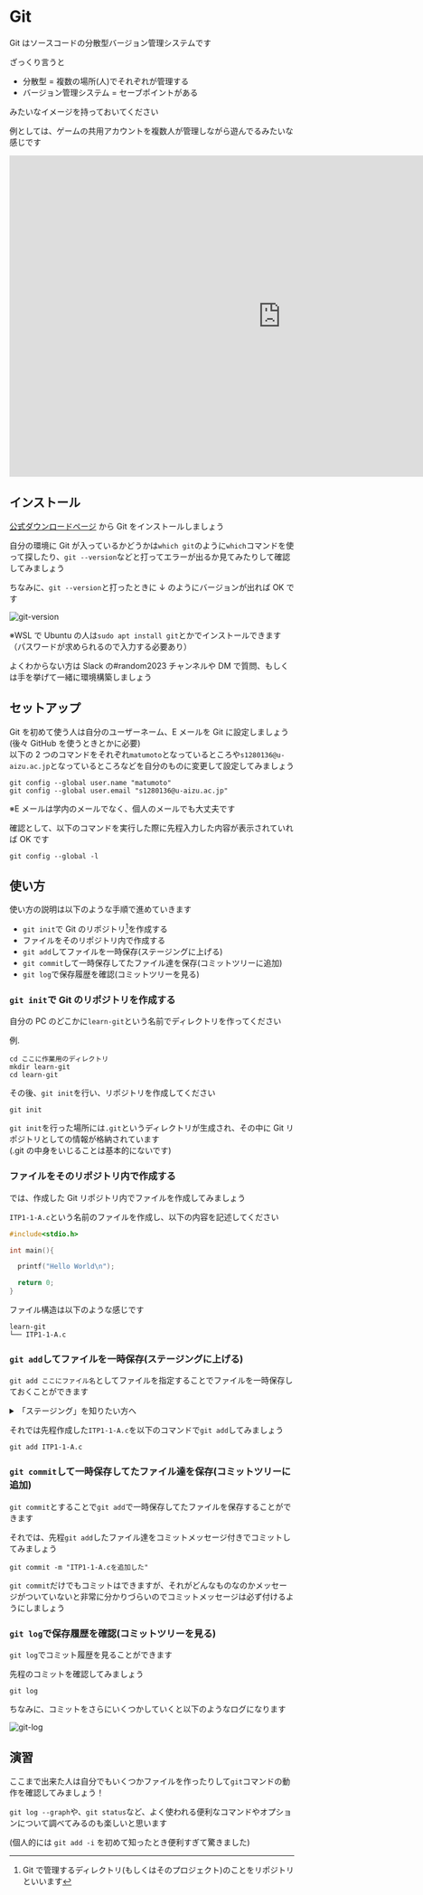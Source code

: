 # Git

Git はソースコードの分散型バージョン管理システムです

ざっくり言うと

- 分散型 = 複数の場所(人)でそれぞれが管理する
- バージョン管理システム = セーブポイントがある

みたいなイメージを持っておいてください

例としては、ゲームの共用アカウントを複数人が管理しながら遊んでるみたいな感じです

<iframe src="https://docs.google.com/presentation/d/e/2PACX-1vSmyBvtTukI4yjswC0PQerxc00sreYg6nNKfC5bAnFnNKzR80adSmgDjLICggSFxm8kezI_AUjiyDF7/embed?start=false&loop=false&delayms=3000" frameborder="0" width="960" height="569" allowfullscreen="true" mozallowfullscreen="true" webkitallowfullscreen="true"></iframe>

## インストール

[公式ダウンロードページ](https://git-scm.com/downloads) から Git をインストールしましょう

自分の環境に Git が入っているかどうかは`which git`のように`which`コマンドを使って探したり、`git --version`などと打ってエラーが出るか見てみたりして確認してみましょう

ちなみに、`git --version`と打ったときに ↓ のようにバージョンが出れば OK です

![git-version](/img/practical-programming/first/lec03/git-version.png)

※WSL で Ubuntu の人は`sudo apt install git`とかでインストールできます（パスワードが求められるので入力する必要あり）

よくわからない方は Slack の#random2023 チャンネルや DM で質問、もしくは手を挙げて一緒に環境構築しましょう

## セットアップ

Git を初めて使う人は自分のユーザーネーム、E メールを Git に設定しましょう(後々 GitHub を使うときとかに必要)  
以下の 2 つのコマンドをそれぞれ`matumoto`となっているところや`s1280136@u-aizu.ac.jp`となっているところなどを自分のものに変更して設定してみましょう

```
git config --global user.name "matumoto"
git config --global user.email "s1280136@u-aizu.ac.jp"
```

※E メールは学内のメールでなく、個人のメールでも大丈夫です

確認として、以下のコマンドを実行した際に先程入力した内容が表示されていれば OK です

```
git config --global -l
```

## 使い方

使い方の説明は以下のような手順で進めていきます

- `git init`で Git のリポジトリ[^1]を作成する
- ファイルをそのリポジトリ内で作成する
- `git add`してファイルを一時保存(ステージングに上げる)
- `git commit`して一時保存してたファイル達を保存(コミットツリーに追加)
- `git log`で保存履歴を確認(コミットツリーを見る)

### `git init`で Git のリポジトリを作成する

自分の PC のどこかに`learn-git`という名前でディレクトリを作ってください

例.

```
cd ここに作業用のディレクトリ
mkdir learn-git
cd learn-git
```

その後、`git init`を行い、リポジトリを作成してください

```
git init
```

`git init`を行った場所には`.git`というディレクトリが生成され、その中に Git リポジトリとしての情報が格納されています  
(.git の中身をいじることは基本的にないです)

### ファイルをそのリポジトリ内で作成する

では、作成した Git リポジトリ内でファイルを作成してみましょう

`ITP1-1-A.c`という名前のファイルを作成し、以下の内容を記述してください

```c
#include<stdio.h>

int main(){

  printf("Hello World\n");

  return 0;
}
```

ファイル構造は以下のような感じです

```
learn-git
└── ITP1-1-A.c
```

### `git add`してファイルを一時保存(ステージングに上げる)

`git add ここにファイル名`としてファイルを指定することでファイルを一時保存しておくことができます

<details><summary>「ステージング」を知りたい方へ</summary>

次の記事などがわかりやすいです!

- [git add ってなんのためにやるの？ Git の「ステージング」をイラストで解説します！ ](https://kray.jp/blog/expound-git-add/)

</details>

それでは先程作成した`ITP1-1-A.c`を以下のコマンドで`git add`してみましょう

```
git add ITP1-1-A.c
```

### `git commit`して一時保存してたファイル達を保存(コミットツリーに追加)

`git commit`とすることで`git add`で一時保存してたファイルを保存することができます

それでは、先程`git add`したファイル達をコミットメッセージ付きでコミットしてみましょう

```
git commit -m "ITP1-1-A.cを追加した"
```

`git commit`だけでもコミットはできますが、それがどんなものなのかメッセージがついていないと非常に分かりづらいのでコミットメッセージは必ず付けるようにしましょう

### `git log`で保存履歴を確認(コミットツリーを見る)

`git log`でコミット履歴を見ることができます

先程のコミットを確認してみましょう

```
git log
```

ちなみに、コミットをさらにいくつかしていくと以下のようなログになります

![git-log](/img/practical-programming/first/lec03/git-log.png)

## 演習

ここまで出来た人は自分でもいくつかファイルを作ったりして`git`コマンドの動作を確認してみましょう！

`git log --graph`や、`git status`など、よく使われる便利なコマンドやオプションについて調べてみるのも楽しいと思います

(個人的には `git add -i` を初めて知ったとき便利すぎて驚きました)

[^1]: Git で管理するディレクトリ(もしくはそのプロジェクト)のことをリポジトリといいます
